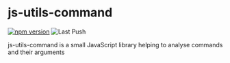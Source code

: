 # js-utils-command

[![npm version](https://badge.fury.io/js/@uncover%2Fjs-utils-command.svg)](https://badge.fury.io/js/@uncover%2Fjs-utils-command)
![Last Push](https://github.com/ash-uncover/js-utils-command/actions/workflows/PUSH-publish.yml/badge.svg)

js-utils-command is a small JavaScript library helping to analyse commands and their arguments
